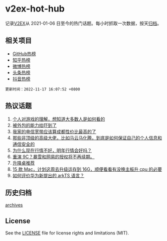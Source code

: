 # v2ex-hot-hub

 记录[V2EX](https://www.v2ex.com/)从 2021-01-06 日至今的热门话题。每小时抓取一次数据，按天[归档](archives)。
 
 ## 相关项目

- [GitHub热榜](https://github.com/lonnyzhang423/github-hot-hub)
- [知乎热榜](https://github.com/lonnyzhang423/zhihu-hot-hub)
- [微博热榜](https://github.com/lonnyzhang423/weibo-hot-hub)
- [头条热榜](https://github.com/lonnyzhang423/toutiao-hot-hub)
- [抖音热榜](https://github.com/lonnyzhang423/douyin-hot-hub)


 `更新时间：2022-11-17 16:07:52 +0800`

## 热议话题

1. [个人对游戏的理解，想知道大多数人是如何看的](https://www.v2ex.com/t/895741)
1. [被外包的能力给吓到了](https://www.v2ex.com/t/895875)
1. [我家的电信宽带应该算成都性价比最高的了](https://www.v2ex.com/t/895757)
1. [那些非顶级的高级大佬，比如马云马化腾，到底是如何保证自己的个人信息和通信安全的](https://www.v2ex.com/t/895744)
1. [为什么现在行情不好，明年行情会好吗？](https://www.v2ex.com/t/895868)
1. [重演 9C？暴雪和网易的授权将不再续期。](https://www.v2ex.com/t/895884)
1. [升降桌推荐](https://www.v2ex.com/t/895826)
1. [15 款 Mac，计划这周去升级运存到 16G，顺便看看有没换主板升 cpu 的必要](https://www.v2ex.com/t/895846)
1. [如何评价华为新提出的 arkTS 语言？](https://www.v2ex.com/t/895887)

## 历史归档

[archives](archives)

## License

See the [LICENSE](LICENSE) file for license rights and limitations (MIT).
